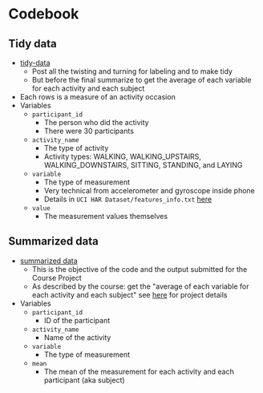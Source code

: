 # Codebook

## Tidy data
* [tidy-data](https://www.dropbox.com/s/hsz0yfsvkf6bakx/tidy.txt?dl=0)
  * Post all the twisting and turning for labeling and to make tidy
  * But before the final summarize to get the average of each variable for each activity and each subject
* Each rows is a measure of an activity occasion
* Variables
  * ```participant_id```
    * The person who did the activity
    * There were 30 participants
  * ```activity_name```
    * The type of activity
    * Activity types: WALKING, WALKING_UPSTAIRS, WALKING_DOWNSTAIRS, SITTING, STANDING, and LAYING
  * ```variable```
    * The type of measurement
    * Very technical from accelerometer and  gyroscope inside phone
    * Details in ```UCI HAR Dataset/features_info.txt``` [here](https://d396qusza40orc.cloudfront.net/getdata%2Fprojectfiles%2FUCI%20HAR%20Dataset.zip)
  * ```value```
    * The measurement values themselves

## Summarized data
* [summarized data](https://www.dropbox.com/s/26xf8gkrfqf3pag/tidy-means.txt?dl=0)
  * This is the objective of the code and the output submitted for the Course Project
  * As described by the course: get the "average of each variable for each activity and each subject" see [here](https://class.coursera.org/getdata-035/human_grading) for project details
* Variables
  * ```participant_id```
    * ID of the participant
  * ```activity_name```
    * Name of the activity
  * ```variable```
    * The type of measurement
  * ```mean```
    * The mean of the measurement for each activity and each participant (aka subject)

